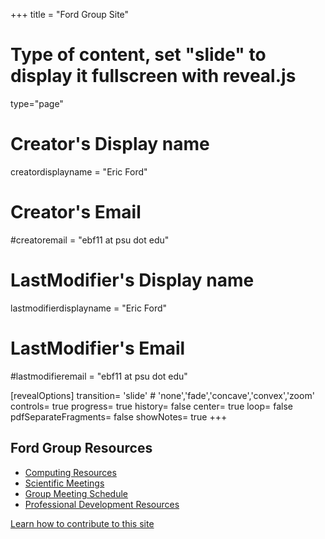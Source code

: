 +++
title = "Ford Group Site"
# Type of content, set "slide" to display it fullscreen with reveal.js
type="page"

# Creator's Display name
creatordisplayname = "Eric Ford"
# Creator's Email
#creatoremail = "ebf11 at psu dot edu"
# LastModifier's Display name
lastmodifierdisplayname = "Eric Ford"
# LastModifier's Email
#lastmodifieremail = "ebf11 at psu dot edu"


[revealOptions]
transition= 'slide' # 'none','fade','concave','convex','zoom'
controls= true
progress= true
history= false
center= true
loop= false
pdfSeparateFragments= false
showNotes= true
+++

## Ford Group Resources
- [Computing Resources](/computing)
- [Scientific Meetings](/meetings)
- [Group Meeting Schedule](/schedule)
- [Professional Development Resources](/profdev)

[Learn how to contribute to this site](/contribute)
